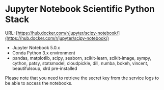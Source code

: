 # Jupyter Notebook Scientific Python Stack

URL: [https://hub.docker.com/r/jupyter/scipy-notebook/](https://hub.docker.com/r/jupyter/scipy-notebook/)

* Jupyter Notebook 5.0.x
* Conda Python 3.x environment
* pandas, matplotlib, scipy, seaborn, scikit-learn, scikit-image, sympy, cython, patsy, statsmodel, cloudpickle, dill, numba, bokeh, vincent, beautifulsoup, xlrd pre-installed

Please note that you need to retrieve the secret key from the service logs to be able to access the notebooks.

